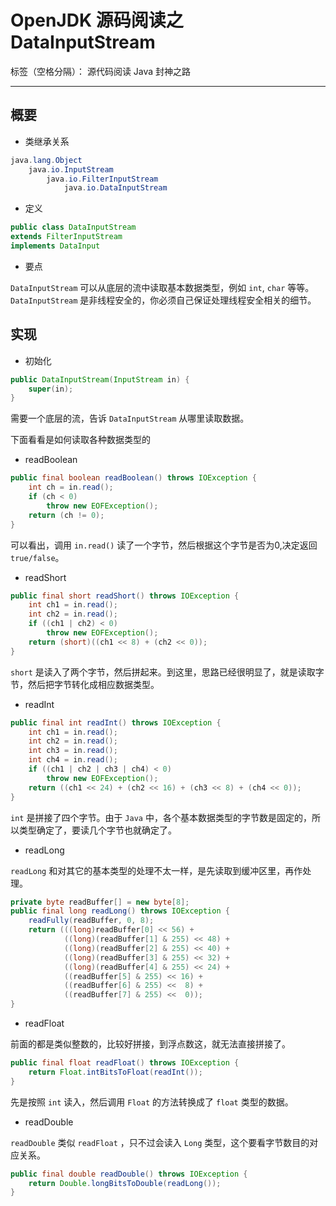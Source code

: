 # OpenJDK 源码阅读之 DataInputStream

标签（空格分隔）： 源代码阅读 Java 封神之路

---

## 概要

* 类继承关系 

```java
java.lang.Object
    java.io.InputStream
        java.io.FilterInputStream
            java.io.DataInputStream
```

* 定义 

```java
public class DataInputStream
extends FilterInputStream
implements DataInput
```

* 要点

`DataInputStream` 可以从底层的流中读取基本数据类型，例如 `int`, `char` 等等。`DataInputStream` 是非线程安全的，你必须自己保证处理线程安全相关的细节。


## 实现

* 初始化 

```java
public DataInputStream(InputStream in) {
    super(in);
}
```

需要一个底层的流，告诉 `DataInputStream` 从哪里读取数据。


下面看看是如何读取各种数据类型的 

* readBoolean

```java
public final boolean readBoolean() throws IOException {
    int ch = in.read();
    if (ch < 0)
        throw new EOFException();
    return (ch != 0);
}
```

可以看出，调用  `in.read()` 读了一个字节，然后根据这个字节是否为0,决定返回 `true/false`。


* readShort

```java
public final short readShort() throws IOException {
    int ch1 = in.read();
    int ch2 = in.read();
    if ((ch1 | ch2) < 0)
        throw new EOFException();
    return (short)((ch1 << 8) + (ch2 << 0));
}
```

`short`  是读入了两个字节，然后拼起来。到这里，思路已经很明显了，就是读取字节，然后把字节转化成相应数据类型。


* readInt

```java
public final int readInt() throws IOException {
    int ch1 = in.read();
    int ch2 = in.read();
    int ch3 = in.read();
    int ch4 = in.read();
    if ((ch1 | ch2 | ch3 | ch4) < 0)
        throw new EOFException();
    return ((ch1 << 24) + (ch2 << 16) + (ch3 << 8) + (ch4 << 0));
}
```

`int` 是拼接了四个字节。由于 `Java` 中，各个基本数据类型的字节数是固定的，所以类型确定了，要读几个字节也就确定了。 

* readLong

`readLong` 和对其它的基本类型的处理不太一样，是先读取到缓冲区里，再作处理。


```java
private byte readBuffer[] = new byte[8];
public final long readLong() throws IOException {
    readFully(readBuffer, 0, 8);
    return (((long)readBuffer[0] << 56) +
            ((long)(readBuffer[1] & 255) << 48) +
            ((long)(readBuffer[2] & 255) << 40) +
            ((long)(readBuffer[3] & 255) << 32) +
            ((long)(readBuffer[4] & 255) << 24) +
            ((readBuffer[5] & 255) << 16) +
            ((readBuffer[6] & 255) <<  8) +
            ((readBuffer[7] & 255) <<  0));
}
```

* readFloat

前面的都是类似整数的，比较好拼接，到浮点数这，就无法直接拼接了。

```java
public final float readFloat() throws IOException {
    return Float.intBitsToFloat(readInt());
}
```

先是按照 `int` 读入，然后调用  `Float` 的方法转换成了 `float` 类型的数据。

* readDouble

`readDouble` 类似 `readFloat` ，只不过会读入 `Long` 类型，这个要看字节数目的对应关系。


```java
public final double readDouble() throws IOException {
    return Double.longBitsToDouble(readLong());
}
```